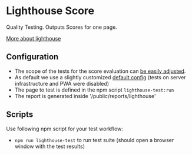 # Lighthouse Score

Quality Testing. Outputs Scores for one page.

[More about lighthouse](https://developers.google.com/web/tools/lighthouse/)

## Configuration

- The scope of the tests for the score evaluation can [be easily adjusted](./lighthouse.config.js).
- As default we use a slightly customized [default config](https://github.com/GoogleChrome/lighthouse/blob/master/lighthouse-core/config/default-config.js) (tests on server infrastructure and PWA were disabled)
- The page to test is defined in the npm script `lighthouse-test:run`
- The report is generated inside '/public/reports/lighthouse'

## Scripts

Use following npm script for your test workflow:

- `npm run lighthouse-test` to run test suite (should open a browser window with the test results)
